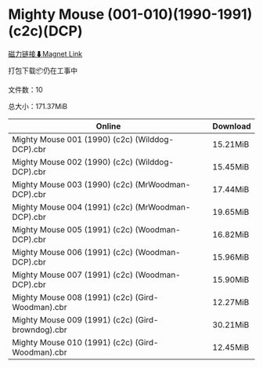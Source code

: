 # Mighty Mouse (001-010)(1990-1991)(c2c)(DCP)

[磁力链接⬇Magnet Link](magnet:?xt=urn:btih:e660ce0b031b21707823117d3f311ee5c281a71c&dn=Mighty%20Mouse%20%28001-010%29%281990-1991%29%28c2c%29%28DCP%29)

打包下载📦仍在工事中

文件数：10

总大小：171.37MiB

Online | Download
--- | ---
Mighty Mouse 001 (1990) (c2c) (Wilddog-DCP).cbr | 15.21MiB
Mighty Mouse 002 (1990) (c2c) (Wilddog-DCP).cbr | 15.45MiB
Mighty Mouse 003 (1990) (c2c) (MrWoodman-DCP).cbr | 17.44MiB
Mighty Mouse 004 (1991) (c2c) (MrWoodman-DCP).cbr | 19.65MiB
Mighty Mouse 005 (1991) (c2c) (Woodman-DCP).cbr | 16.82MiB
Mighty Mouse 006 (1991) (c2c) (Woodman-DCP).cbr | 15.96MiB
Mighty Mouse 007 (1991) (c2c) (Woodman-DCP).cbr | 15.90MiB
Mighty Mouse 008 (1991) (c2c) (Gird-Woodman).cbr | 12.27MiB
Mighty Mouse 009 (1991) (c2c) (Gird-browndog).cbr | 30.21MiB
Mighty Mouse 010 (1991) (c2c) (Gird-Woodman).cbr | 12.45MiB